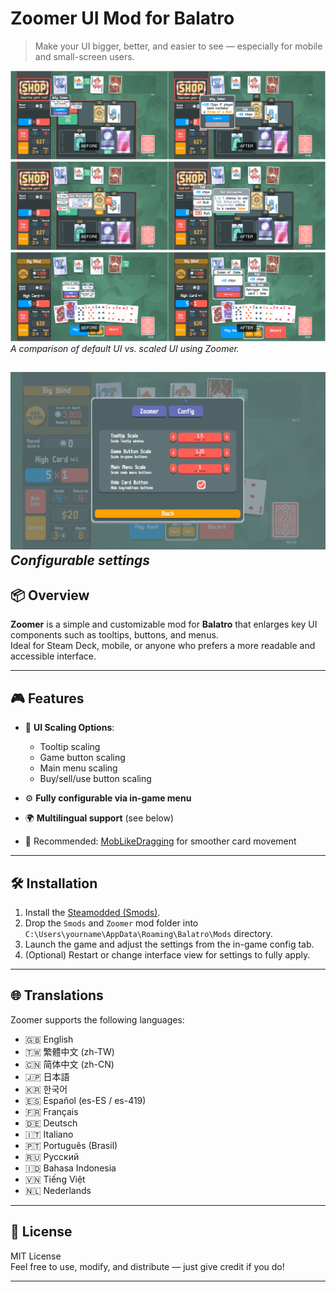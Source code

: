 # Zoomer UI Mod for Balatro

> Make your UI bigger, better, and easier to see — especially for mobile and small-screen users.

![Zoomer Preview](images/comp0.jpg)  
![Zoomer Preview](images/comp1.jpg)  
![Zoomer Preview](images/comp2.jpg)  
*A comparison of default UI vs. scaled UI using Zoomer.*

![Zoomer Preview](images/configt.png) 
*Configurable settings*
---

## 📦 Overview

**Zoomer** is a simple and customizable mod for **Balatro** that enlarges key UI components such as tooltips, buttons, and menus.  
Ideal for Steam Deck, mobile, or anyone who prefers a more readable and accessible interface.

---

## 🎮 Features

- 📐 **UI Scaling Options**:
  - Tooltip scaling
  - Game button scaling
  - Main menu scaling
  - Buy/sell/use button scaling

- ⚙️ **Fully configurable via in-game menu**
- 🌍 **Multilingual support** (see below)
- 🤝 Recommended: [MobLikeDragging](https://www.nexusmods.com/balatro/mods/133) for smoother card movement

---

## 🛠️ Installation

1. Install the [Steamodded (Smods)](https://www.nexusmods.com/balatro/mods/45).
2. Drop the `Smods` and `Zoomer` mod folder into `C:\Users\yourname\AppData\Roaming\Balatro\Mods` directory.
3. Launch the game and adjust the settings from the in-game config tab.
4. (Optional) Restart or change interface view for settings to fully apply.

---

## 🌐 Translations

Zoomer supports the following languages:

- 🇬🇧 English
- 🇹🇼 繁體中文 (zh-TW)
- 🇨🇳 简体中文 (zh-CN)
- 🇯🇵 日本語
- 🇰🇷 한국어
- 🇪🇸 Español (es-ES / es-419)
- 🇫🇷 Français
- 🇩🇪 Deutsch
- 🇮🇹 Italiano
- 🇵🇹 Português (Brasil)
- 🇷🇺 Русский
- 🇮🇩 Bahasa Indonesia
- 🇻🇳 Tiếng Việt
- 🇳🇱 Nederlands

---

## 📝 License

MIT License  
Feel free to use, modify, and distribute — just give credit if you do!

---
